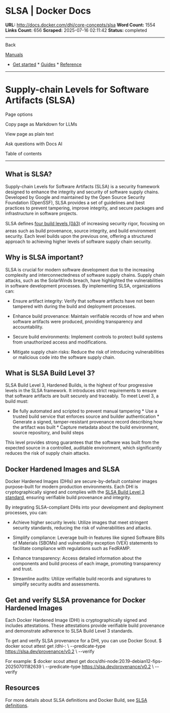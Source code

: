 # SLSA | Docker Docs

**URL:** http://docs.docker.com/dhi/core-concepts/slsa
**Word Count:** 1554
**Links Count:** 656
**Scraped:** 2025-07-16 02:11:42
**Status:** completed

---

Back

[Manuals](https://docs.docker.com/manuals/)

  * [Get started](http://docs.docker.com/get-started/)   * [Guides](http://docs.docker.com/guides/)   * [Reference](http://docs.docker.com/reference/)

* * *

# Supply-chain Levels for Software Artifacts \(SLSA\)

Page options

Copy page as Markdown for LLMs

View page as plain text

Ask questions with Docs AI

Table of contents

* * *

## What is SLSA?

Supply-chain Levels for Software Artifacts \(SLSA\) is a security framework designed to enhance the integrity and security of software supply chains. Developed by Google and maintained by the Open Source Security Foundation \(OpenSSF\), SLSA provides a set of guidelines and best practices to prevent tampering, improve integrity, and secure packages and infrastructure in software projects.

SLSA defines [four build levels \(0â3\)](https://slsa.dev/spec/latest/levels) of increasing security rigor, focusing on areas such as build provenance, source integrity, and build environment security. Each level builds upon the previous one, offering a structured approach to achieving higher levels of software supply chain security.

## Why is SLSA important?

SLSA is crucial for modern software development due to the increasing complexity and interconnectedness of software supply chains. Supply chain attacks, such as the SolarWinds breach, have highlighted the vulnerabilities in software development processes. By implementing SLSA, organizations can:

  * Ensure artifact integrity: Verify that software artifacts have not been tampered with during the build and deployment processes.

  * Enhance build provenance: Maintain verifiable records of how and when software artifacts were produced, providing transparency and accountability.

  * Secure build environments: Implement controls to protect build systems from unauthorized access and modifications.

  * Mitigate supply chain risks: Reduce the risk of introducing vulnerabilities or malicious code into the software supply chain.

## What is SLSA Build Level 3?

SLSA Build Level 3, Hardened Builds, is the highest of four progressive levels in the SLSA framework. It introduces strict requirements to ensure that software artifacts are built securely and traceably. To meet Level 3, a build must:

  * Be fully automated and scripted to prevent manual tampering   * Use a trusted build service that enforces source and builder authentication   * Generate a signed, tamper-resistant provenance record describing how the artifact was built   * Capture metadata about the build environment, source repository, and build steps

This level provides strong guarantees that the software was built from the expected source in a controlled, auditable environment, which significantly reduces the risk of supply chain attacks.

## Docker Hardened Images and SLSA

Docker Hardened Images \(DHIs\) are secure-by-default container images purpose-built for modern production environments. Each DHI is cryptographically signed and complies with the [SLSA Build Level 3 standard](https://slsa.dev/spec/latest/levels#build-l3-hardened-builds), ensuring verifiable build provenance and integrity.

By integrating SLSA-compliant DHIs into your development and deployment processes, you can:

  * Achieve higher security levels: Utilize images that meet stringent security standards, reducing the risk of vulnerabilities and attacks.

  * Simplify compliance: Leverage built-in features like signed Software Bills of Materials \(SBOMs\) and vulnerability exception \(VEX\) statements to facilitate compliance with regulations such as FedRAMP.

  * Enhance transparency: Access detailed information about the components and build process of each image, promoting transparency and trust.

  * Streamline audits: Utilize verifiable build records and signatures to simplify security audits and assessments.

## Get and verify SLSA provenance for Docker Hardened Images

Each Docker Hardened Image \(DHI\) is cryptographically signed and includes attestations. These attestations provide verifiable build provenance and demonstrate adherence to SLSA Build Level 3 standards.

To get and verify SLSA provenance for a DHI, you can use Docker Scout.               $ docker scout attest get <your-namespace>/dhi-<image>:<tag> \       --predicate-type https://slsa.dev/provenance/v0.2 \       --verify     

For example:               $ docker scout attest get docs/dhi-node:20.19-debian12-fips-20250701182639 \       --predicate-type https://slsa.dev/provenance/v0.2 \       --verify     

## Resources

For more details about SLSA definitions and Docker Build, see [SLSA definitions](http://docs.docker.com/build/metadata/attestations/slsa-definitions/).